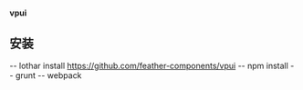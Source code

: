#### vpui

## 安装
 -- lothar install https://github.com/feather-components/vpui
 -- npm install 
 -- grunt
 -- webpack


